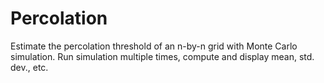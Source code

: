 # Percolation
Estimate the percolation threshold of an n-by-n grid with Monte Carlo simulation. Run simulation multiple times, compute and display mean, std. dev., etc.
